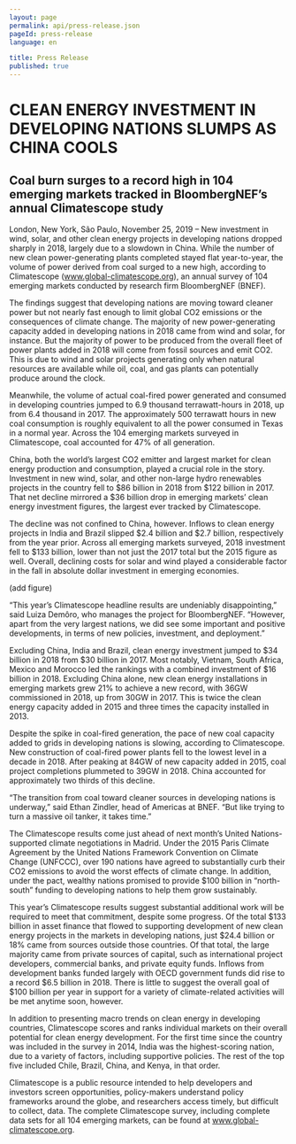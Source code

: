 ```yaml
---
layout: page
permalink: api/press-release.json
pageId: press-release
language: en

title: Press Release
published: true
---
```


# CLEAN ENERGY INVESTMENT IN DEVELOPING NATIONS SLUMPS AS CHINA COOLS

## Coal burn surges to a record high in 104 emerging markets tracked in BloombergNEF’s annual Climatescope study

London, New York, São Paulo, November 25, 2019 – New investment in wind, solar, and other clean energy projects in developing nations dropped sharply in 2018, largely due to a slowdown in China. While the number of new clean power-generating plants completed stayed flat year-to-year, the volume of power derived from coal surged to a new high, according to Climatescope (www.global-climatescope.org), an annual survey of 104 emerging markets conducted by research firm BloombergNEF (BNEF).

The findings suggest that developing nations are moving toward cleaner power but not nearly fast enough to limit global CO2 emissions or the consequences of climate change. The majority of new power-generating capacity added in developing nations in 2018 came from wind and solar, for instance. But the majority of power to be produced from the overall fleet of power plants added in 2018 will come from fossil sources and emit CO2. This is due to wind and solar projects generating only when natural resources are available while oil, coal, and gas plants can potentially produce around the clock.

Meanwhile, the volume of actual coal-fired power generated and consumed in developing countries jumped to 6.9 thousand terrawatt-hours in 2018, up from 6.4 thousand in 2017. The approximately 500 terrawatt hours in new coal consumption is roughly equivalent to all the power consumed in Texas in a normal year. Across the 104 emerging markets surveyed in Climatescope, coal accounted for 47% of all generation. 

China, both the world’s largest CO2 emitter and largest market for clean energy production and consumption, played a crucial role in the story. Investment in new wind, solar, and other non-large hydro renewables projects in the country fell to $86 billion in 2018 from $122 billion in 2017. That net decline mirrored a $36 billion drop in emerging markets’ clean energy investment figures, the largest ever tracked by Climatescope.

The decline was not confined to China, however. Inflows to clean energy projects in India and Brazil slipped $2.4 billion and $2.7 billion, respectively from the year prior. Across all emerging markets surveyed, 2018 investment fell to $133 billion, lower than not just the 2017 total but the 2015 figure as well. Overall, declining costs for solar and wind played a considerable factor in the fall in absolute dollar investment in emerging economies. 

(add figure)

“This year’s Climatescope headline results are undeniably disappointing,” said Luiza Demôro, who manages the project for BloombergNEF. “However, apart from the very largest nations, we did see some important and positive developments, in terms of new policies, investment, and deployment.”

Excluding China, India and Brazil, clean energy investment jumped to $34 billion in 2018 from $30 billion in 2017. Most notably, Vietnam, South Africa, Mexico and Morocco led the rankings with a combined investment of $16 billion in 2018. Excluding China alone, new clean energy installations in emerging markets grew 21% to achieve a new record, with 36GW commissioned in 2018, up from 30GW in 2017. This is twice the clean energy capacity added in 2015 and three times the capacity installed in 2013.

Despite the spike in coal-fired generation, the pace of new coal capacity added to grids in developing nations is slowing, according to Climatescope. New construction of coal-fired power plants fell to the lowest level in a decade in 2018. After peaking at 84GW of new capacity added in 2015, coal project completions plummeted to 39GW in 2018. China accounted for approximately two thirds of this decline. 

“The transition from coal toward cleaner sources in developing nations is underway,” said Ethan Zindler, head of Americas at BNEF. “But like trying to turn a massive oil tanker, it takes time.”

The Climatescope results come just ahead of next month’s United Nations-supported climate negotiations in Madrid. Under the 2015 Paris Climate Agreement by the United Nations Framework Convention on Climate Change (UNFCCC), over 190 nations have agreed to substantially curb their CO2 emissions to avoid the worst effects of climate change. In addition, under the pact, wealthy nations promised to provide $100 billion in “north-south” funding to developing nations to help them grow sustainably. 

This year’s Climatescope results suggest substantial additional work will be required to meet that commitment, despite some progress. Of the total $133 billion in asset finance that flowed to supporting development of new clean energy projects in the markets in developing nations, just $24.4 billion or 18% came from sources outside those countries. Of that total, the large majority came from private sources of capital, such as international project developers, commercial banks, and private equity funds. Inflows from development banks funded largely with OECD government funds did rise to a record $6.5 billion in 2018. There is little to suggest the overall goal of $100 billion per year in support for a variety of climate-related activities will be met anytime soon, however. 

In addition to presenting macro trends on clean energy in developing countries, Climatescope scores and ranks individual markets on their overall potential for clean energy development. For the first time since the country was included in the survey in 2014, India was the highest-scoring nation, due to a variety of factors, including supportive policies. The rest of the top five included Chile, Brazil, China, and Kenya, in that order.

Climatescope is a public resource intended to help developers and investors screen opportunities, policy-makers understand policy frameworks around the globe, and researchers access timely, but difficult to collect, data. The complete Climatescope survey, including complete data sets for all 104 emerging markets, can be found at www.global-climatescope.org.
